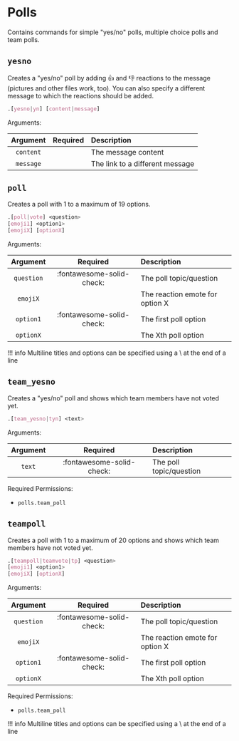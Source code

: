 # Polls

Contains commands for simple "yes/no" polls, multiple choice polls and team polls.


## `yesno`

Creates a "yes/no" poll by adding :thumbsup: and :thumbsdown: reactions to the message (pictures and other files work, too). You can also specify a different message to which the reactions should be added.

```css
.[yesno|yn] [content|message]
```

Arguments:

| Argument  | Required | Description                     |
|:---------:|:--------:|:--------------------------------|
| `content` |          | The message content             |
| `message` |          | The link to a different message |


## `poll`

Creates a poll with 1 to a maximum of 19 options.

```css
.[poll|vote] <question>
[emoji1] <option1>
[emojiX] [optionX]
```

Arguments:

| Argument   | Required                  | Description                     |
|:----------:|:-------------------------:|:--------------------------------|
| `question` | :fontawesome-solid-check: | The poll topic/question         |
| `emojiX`   |                           | The reaction emote for option X |
| `option1`  | :fontawesome-solid-check: | The first poll option           |
| `optionX`  |                           | The Xth poll option             |

!!! info
    Multiline titles and options can be specified using a \ at the end of a line


## `team_yesno`

Creates a "yes/no" poll and shows which team members have not voted yet.

```css
.[team_yesno|tyn] <text>
```

Arguments:

| Argument | Required                  | Description             |
|:--------:|:-------------------------:|:------------------------|
| `text`   | :fontawesome-solid-check: | The poll topic/question |

Required Permissions:

- `polls.team_poll`


## `teampoll`

Creates a poll with 1 to a maximum of 20 options and shows which team members have not voted yet.

```css
.[teampoll|teamvote|tp] <question>
[emoji1] <option1>
[emojiX] [optionX]
```

Arguments:

| Argument   | Required                  | Description                     |
|:----------:|:-------------------------:|:--------------------------------|
| `question` | :fontawesome-solid-check: | The poll topic/question         |
| `emojiX`   |                           | The reaction emote for option X |
| `option1`  | :fontawesome-solid-check: | The first poll option           |
| `optionX`  |                           | The Xth poll option             |

Required Permissions:

- `polls.team_poll`

!!! info
    Multiline titles and options can be specified using a \ at the end of a line
